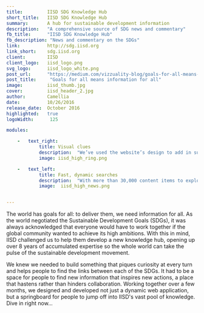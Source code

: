 ```yaml
---
title:         IISD SDG Knowledge Hub
short_title:   IISD SDG Knowledge Hub
summary:       A hub for sustainable development information
description:   "A comprehensive source of SDG news and commentary"
fb_title:      "IISD SDG Knowledge Hub"
fb_description: "News and commentary on the SDGs"
link:          http://sdg.iisd.org 
link_short:    sdg.iisd.org
client:        IISD
client_logo:   iisd_logo.png
svg_logo:      iisd_logo_white.png
post_url:      "https://medium.com/vizzuality-blog/goals-for-all-means-information-for-all-e4ca3f51100d#.2atlrj5ay"
post_title:     "Goals for all means information for all"
image:         iisd_thumb.jpg
cover:         iisd_header_2.jpg
author:        Camellia
date:          10/26/2016
release_date:  October 2016           
highlighted:   true
logoWidth:      125

modules:

    -   text_right:    
            title: Visual clues
            description:  "We’ve used the website’s design to add in subtle clues that help guide the user toward the information they seek. For example, as you hover over the SDG ring on the homepage, a number appears, telling you which goal that segment is about. When you click on a segment, a box pops up with details on how many articles and policy-briefs have been written on that goal. You may also notice that the length of each segment has been extended, representing the scale of how much has been written about each goal."
            image: iisd_high_ring.png

    -   text_left:
            title: Fast, dynamic searches
            description:  "With more than 30,000 content items to explore, it’s essential that they can be filtered quickly to find the most relevant information. The filter bar on the news page provides extremely specific filter options. Although this means it’s harder to keep the Javascript and AJAX functionality simple, some careful query building and the use of specific caching meant we were able to build a site that is fast and maintains full functionality." 
            image:  iisd_high_news.png


---
```

The world has goals for all: to deliver them, we need information for all. As the world negotiated the Sustainable Development Goals (SDGs), it was always acknowledged that everyone would have to work together if the global community wanted to achieve its high ambitions. With this in mind, IISD challenged us to help them develop a new knowledge hub, opening up over 8 years of accumulated expertise so the whole world can take the pulse of the sustainable development movement. 

We knew we needed to build something that piques curiosity at every turn and helps people to find the links between each of the SDGs. It had to be a space for people to find new information that inspires new actions, a place that hastens rather than hinders collaboration. Working together over a few months, we designed and developed not just a dynamic web application, but a springboard for people to jump off into IISD's vast pool of knowledge. Dive in right now... 